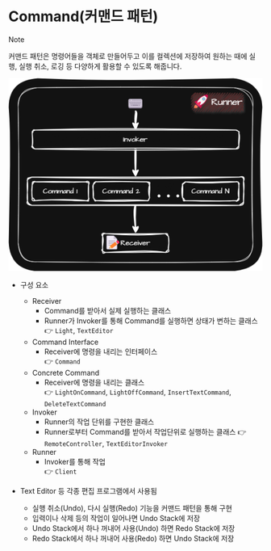 # Command(커맨드 패턴)
> [!NOTE]
> 커맨드 패턴은 명령어들을 객체로 만들어두고 이를 컬렉션에 저장하여 원하는 때에 실행, 실행 취소, 로깅 등 다양하게 활용할 수 있도록 해줍니다.

<p align="center">
  <img src="../../../../../img/behavior/command.png">
</p>

- 구성 요소
  - Receiver
    - Command를 받아서 실제 실행하는 클래스
    - Runner가 Invoker를 통해 Command를 실행하면 상태가 변하는 클래스  
      👉 `Light`, `TextEditor`
  - Command Interface
    - Receiver에 명령을 내리는 인터페이스  
      👉 `Command`
  - Concrete Command
    - Receiver에 명령을 내리는 클래스  
      👉 `LightOnCommand`, `LightOffCommand`, `InsertTextCommand`, `DeleteTextCommand`
  - Invoker
    - Runner의 작업 단위를 구현한 클래스
    - Runner로부터 Command를 받아서 작업단위로 실행하는 클래스
      👉 `RemoteController`, `TextEditorInvoker`
  - Runner
    - Invoker를 통해 작업  
      👉 `Client`

- Text Editor 등 각종 편집 프로그램에서 사용됨
  - 실행 취소(Undo), 다시 실행(Redo) 기능을 커맨드 패턴을 통해 구현
  - 입력이나 삭제 등의 작업이 일어나면 Undo Stack에 저장
  - Undo Stack에서 하나 꺼내어 사용(Undo) 하면 Redo Stack에 저장
  - Redo Stack에서 하나 꺼내어 사용(Redo) 하면 Undo Stack에 저장